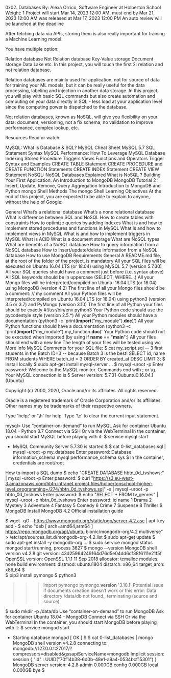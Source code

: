 0x02. Databases
 By: Alexa Orrico, Software Engineer at Holberton School
 Weight: 1
 Project will start Mar 14, 2023 12:00 AM, must end by Mar 21, 2023 12:00 AM
 was released at Mar 17, 2023 12:00 PM
 An auto review will be launched at the deadline


After fetching data via APIs, storing them is also really important for training a Machine Learning model.

You have multiple option:

Relation database
Not Relation database
Key-Value storage
Document storage
Data Lake
etc.
In this project, you will touch the first 2: relation and not relation database.

Relation databases are mainly used for application, not for source of data for training your ML models, but it can be really useful for the data processing, labeling and injection in another data storage. In this project, you will play with basic SQL commands but also create automation and computing on your data directly in SQL - less load at your application level since the computing power is dispatched to the database.

Not relation databases, known as NoSQL, will give you flexibility on your data: document, versioning, not a fix schema, no validation to improve performance, complex lookup, etc.

Resources
Read or watch:

MySQL:
What is Database & SQL?
MySQL Cheat Sheet
MySQL 5.7 SQL Statement Syntax
MySQL Performance: How To Leverage MySQL Database Indexing
Stored Procedure
Triggers
Views
Functions and Operators
Trigger Syntax and Examples
CREATE TABLE Statement
CREATE PROCEDURE and CREATE FUNCTION Statements
CREATE INDEX Statement
CREATE VIEW Statement
NoSQL:
NoSQL Databases Explained
What is NoSQL ?
Building Your First Application: An Introduction to MongoDB
MongoDB Tutorial 2 : Insert, Update, Remove, Query
Aggregation
Introduction to MongoDB and Python
mongo Shell Methods
The mongo Shell
Learning Objectives
At the end of this project, you are expected to be able to explain to anyone, without the help of Google:

General
What’s a relational database
What’s a none relational database
What is difference between SQL and NoSQL
How to create tables with constraints
How to optimize queries by adding indexes
What is and how to implement stored procedures and functions in MySQL
What is and how to implement views in MySQL
What is and how to implement triggers in MySQL
What is ACID
What is a document storage
What are NoSQL types
What are benefits of a NoSQL database
How to query information from a NoSQL database
How to insert/update/delete information from a NoSQL database
How to use MongoDB
Requirements
General
A README.md file, at the root of the folder of the project, is mandatory
All your SQL files will be executed on Ubuntu 16.04 LTS (or 18.04) using MySQL 5.7 (version 5.7.30)
All your SQL queries should have a comment just before (i.e. syntax above)
All SQL keywords should be in uppercase (SELECT, WHERE…)
All your Mongo files will be interpreted/compiled on Ubuntu 16.04 LTS (or 18.04) using MongoDB (version 4.2)
The first line of all your Mongo files should be a comment: // my comment
All your Python files will be interpreted/compiled on Ubuntu 16.04 LTS (or 18.04) using python3 (version 3.5 or 3.7) and PyMongo (version 3.10)
The first line of all Python your files should be exactly #!/usr/bin/env python3
Your Python code should use the pycodestyle style (version 2.5.*)
All your Python modules should have a documentation (python3 -c 'print(__import__("my_module").__doc__)')
All your Python functions should have a documentation (python3 -c 'print(__import__("my_module").my_function.__doc__)'
Your Python code should not be executed when imported (by using if __name__ == "__main__":)
All your files should end with a new line
The length of your files will be tested using wc
More Info
MySQL
Comments for your SQL file:
$ cat my_script.sql
-- 3 first students in the Batch ID=3
-- because Batch 3 is the best!
SELECT id, name FROM students WHERE batch_id = 3 ORDER BY created_at DESC LIMIT 3;
$
Install locally
$  sudo apt-get install mysql-server
...
$ mysql -uroot -p
Enter password: 
Welcome to the MySQL monitor.  Commands end with ; or \g.
Your MySQL connection id is 5
Server version: 5.7.31-0ubuntu0.16.04.1 (Ubuntu)

Copyright (c) 2000, 2020, Oracle and/or its affiliates. All rights reserved.

Oracle is a registered trademark of Oracle Corporation and/or its
affiliates. Other names may be trademarks of their respective
owners.

Type 'help;' or '\h' for help. Type '\c' to clear the current input statement.

mysql>
Use “container-on-demand” to run MySQL
Ask for container Ubuntu 18.04 - Python 3.7
Connect via SSH
Or via the WebTerminal
In the container, you should start MySQL before playing with it:
$ service mysql start
 * MySQL Community Server 5.7.30 is started
$
$ cat 0-list_databases.sql | mysql -uroot -p my_database
Enter password: 
Database
information_schema
mysql
performance_schema
sys
$
In the container, credentials are root/root

How to import a SQL dump
$ echo "CREATE DATABASE hbtn_0d_tvshows;" | mysql -uroot -p
Enter password: 
$ curl "https://s3.eu-west-3.amazonaws.com/hbtn.intranet.project.files/holbertonschool-higher-level_programming+/274/hbtn_0d_tvshows.sql" -s | mysql -uroot -p hbtn_0d_tvshows
Enter password: 
$ echo "SELECT * FROM tv_genres" | mysql -uroot -p hbtn_0d_tvshows
Enter password: 
id  name
1   Drama
2   Mystery
3   Adventure
4   Fantasy
5   Comedy
6   Crime
7   Suspense
8   Thriller
$
MongoDB
Install MongoDB 4.2
Official installation guide

$ wget -qO - https://www.mongodb.org/static/pgp/server-4.2.asc | apt-key add -
$ echo "deb [ arch=amd64,arm64 ] https://repo.mongodb.org/apt/ubuntu bionic/mongodb-org/4.2 multiverse" > /etc/apt/sources.list.d/mongodb-org-4.2.list
$ sudo apt-get update
$ sudo apt-get install -y mongodb-org
...
$  sudo service mongod status
mongod start/running, process 3627
$ mongo --version
MongoDB shell version v4.2.8
git version: 43d25964249164d76d5e04dd6cf38f6111e21f5f
OpenSSL version: OpenSSL 1.1.1  11 Sep 2018
allocator: tcmalloc
modules: none
build environment:
    distmod: ubuntu1804
    distarch: x86_64
    target_arch: x86_64
$  
$ pip3 install pymongo
$ python3
>>> import pymongo
>>> pymongo.__version__
'3.10.1'
Potential issue if documents creation doesn’t work or this error: Data directory /data/db not found., terminating (source and source)

$ sudo mkdir -p /data/db
Use “container-on-demand” to run MongoDB
Ask for container Ubuntu 18.04 - MongoDB
Connect via SSH
Or via the WebTerminal
In the container, you should start MongoDB before playing with it:
$ service mongod start
* Starting database mongod                                              [ OK ]
$
$ cat 0-list_databases | mongo
MongoDB shell version v4.2.8
connecting to: mongodb://127.0.0.1:27017/?compressors=disabled&gssapiServiceName=mongodb
Implicit session: session { "id" : UUID("70f14b38-6d0b-48e1-a9a4-0534bcf15301") }
MongoDB server version: 4.2.8
admin   0.000GB
config  0.000GB
local   0.000GB
bye
$